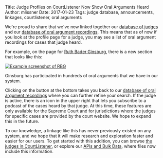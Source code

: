 Title: Judge Profiles on CourtListener Now Show Oral Arguments Heard
Author: mlissner
Date: 2017-01-23
Tags: judge database, announcements, linkages, courtlistener, oral arguments


We're proud to share that we've now linked together our [database of judges][jdb] and our [database of oral argument recordings][oa]. This means that as of now if you look at the profile page for a judge, you may see a list of oral argument recordings for cases that judge heard.

For example, on the page for [Ruth Bader Ginsburg][rbg], there is a new section that looks like this:

<div class="left-image">
    <a href="https://www.courtlistener.com/person/1213/ruth-bader-ginsburg">
        <img src="{filename}/images/rbg-oa.png"
             alt="Example screenshot of RBG"
             class="img-responsive border">
    </a>
    <p class="caption">Ginsburg has participated in hundreds of oral arguments that we have in our system.</p> 
</div>
<div class="clearfix"></div>

Clicking on the button at the bottom takes you back to our [database of oral argument recordings][oa] where you can further refine your search. If the judge is active, there is an icon in the upper right that lets you subscribe to a podcast of the cases heard by that judge. At this time, these features are only available for the Supreme Court and for jurisdictions where the judges for specific cases are provided by the court website. We hope to expand this in the future.

To our knowledge, a linkage like this has never previously existed on any system, and we hope that it will make research and exploration faster and easier for our users. To get started with this addition, you can browse [the judges in CourtListener][j], or explore our [APIs and Bulk Data][api], where files now include this information. 

[jdb]: {filename}/judge_database.md
[oa]: https://www.courtlistener.com/audio/
[rbg]: https://www.courtlistener.com/person/1213/ruth-bader-ginsburg
[j]: https://www.courtlistener.com/?type=p
[api]: https://www.courtlistener.com/api/
